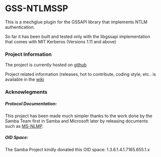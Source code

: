 GSS-NTLMSSP
===========

This is a mechglue plugin for the GSSAPI library that implements NTLM
authentication.

So far it has been built and tested only with the libgssapi implementation
that comes with MIT Kerberos (Versions 1.11 and above)


### Project Information


The project is currently hosted on [github](https://github.com/gssapi/gss-ntlmssp)

Project related information (releases, hot to contribute, coding style, etc..
is available in the [wiki](https://github.com/gssapi/gss-ntlmssp/wiki)


### Acknowlegments

##### Protocol Documentation:
This project has been made much simpler thanks to the work done by the Samba
Team first in Samba and Microsoft later by releasing documents such as
[MS-NLMP](https://winprotocoldoc.blob.core.windows.net/productionwindowsarchives/MS-NLMP/[MS-NLMP].pdf).

##### OID Space:
The Samba Project kindly donated this OID space: 1.3.6.1.4.1.7165.655.1.x

